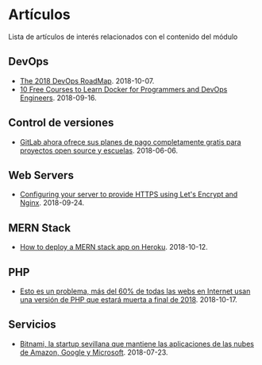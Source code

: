 # Artículos

Lista de artículos de interés relacionados con el contenido del módulo

## DevOps

- [The 2018 DevOps RoadMap](https://hackernoon.com/the-2018-devops-roadmap-31588d8670cb). 2018-10-07.
- [10 Free Courses to Learn Docker for Programmers and DevOps Engineers](https://hackernoon.com/10-free-courses-to-learn-docker-for-programmers-and-devops-engineers-7ff2781fd6e0). 2018-09-16.

## Control de versiones

- [GitLab ahora ofrece sus planes de pago completamente gratis para proyectos open source y escuelas](https://m.genbeta.com/actualidad/gitlab-ahora-ofrece-sus-planes-pago-99-dolares-al-mes-completamente-gratis-para-proyectos-open-source-escuelas?utm_source=recommended&utm_medium=feed&utm_campaign=20_Sep_2018). 2018-06-06.

## Web Servers

- [Configuring your server to provide HTTPS using Let's Encrypt and Nginx](https://hackernoon.com/configuring-your-server-to-provide-https-using-lets-encrypt-and-nginx-e46a5ae93e41). 2018-09-24.

## MERN Stack

- [How to deploy a MERN stack app on Heroku](https://medium.com/crowdbotics/deploy-a-mern-stack-app-on-heroku-b0c255744a70). 2018-10-12.

## PHP

- [Esto es un problema, más del 60% de todas las webs en Internet usan una versión de PHP que estará muerta a final de 2018](https://www.genbeta.com/seguridad/esto-problema-60-todas-webs-internet-usan-version-php-que-estara-muerta-a-final-2018). 2018-10-17.

## Servicios

- [Bitnami, la startup sevillana que mantiene las aplicaciones de las nubes de Amazon, Google y Microsoft](https://www.xataka.com/servicios/bitnami-startup-sevillana-que-mantiene-aplicaciones-nubes-amazon-google-microsoft). 2018-07-23.
